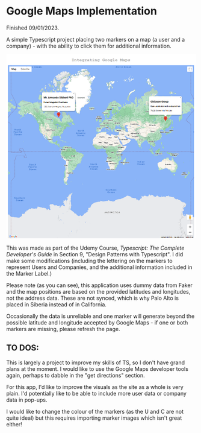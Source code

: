 # Google Maps Implementation

Finished 09/01/2023.

A simple Typescript project placing two markers on a map (a user and a company) - with the ability to click them for additional information.

![Screenshot of webpage displaying map](./readme-image-screenshot.png)

This was made as part of the Udemy Course, _Typescript: The Complete Developer's Guide_ in Section 9, "Design Patterns with Typescript". I did make some modifications (including the lettering on the markers to represent Users and Companies, and the additional information included in the Marker Label.)

Please note (as you can see), this application uses dummy data from Faker and the map positions are based on the provided latitudes and longitudes, not the address data. These are not synced, which is why Palo Alto is placed in Siberia instead of in California.

Occasionally the data is unreliable and one marker will generate beyond the possible latitude and longitude accepted by Google Maps - if one or both markers are missing, please refresh the page.

## TO DOS:

This is largely a project to improve my skills of TS, so I don't have grand plans at the moment. I would like to use the Google Maps developer tools again, perhaps to dabble in the "get directions" section.

For this app, I'd like to improve the visuals as the site as a whole is very plain. I'd potentially like to be able to include more user data or company data in pop-ups.

I would like to change the colour of the markers (as the U and C are not quite ideal) but this requires importing marker images which isn't great either!
